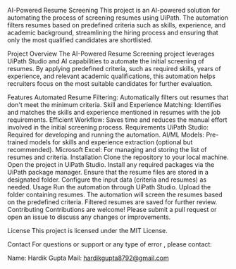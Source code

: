 AI-Powered Resume Screening
This project is an AI-powered solution for automating the process of screening resumes using UiPath. The automation filters resumes based on predefined criteria such as skills, experience, and academic background, streamlining the hiring process and ensuring that only the most qualified candidates are shortlisted.

Project Overview
The AI-Powered Resume Screening project leverages UiPath Studio and AI capabilities to automate the initial screening of resumes. By applying predefined criteria, such as required skills, years of experience, and relevant academic qualifications, this automation helps recruiters focus on the most suitable candidates for further evaluation.

Features
Automated Resume Filtering: Automatically filters out resumes that don't meet the minimum criteria.
Skill and Experience Matching: Identifies and matches the skills and experience mentioned in resumes with the job requirements.
Efficient Workflow: Saves time and reduces the manual effort involved in the initial screening process.
Requirements
UiPath Studio: Required for developing and running the automation.
AI/ML Models: Pre-trained models for skills and experience extraction (optional but recommended).
Microsoft Excel: For managing and storing the list of resumes and criteria.
Installation
Clone the repository to your local machine.
Open the project in UiPath Studio.
Install any required packages via the UiPath package manager.
Ensure that the resume files are stored in a designated folder.
Configure the input data (criteria and resumes) as needed.
Usage
Run the automation through UiPath Studio.
Upload the folder containing resumes.
The automation will screen the resumes based on the predefined criteria.
Filtered resumes are saved for further review.
Contributing
Contributions are welcome! Please submit a pull request or open an issue to discuss any changes or improvements.

License
This project is licensed under the MIT License.

Contact
For questions or support or any type of error , please contact:

Name: Hardik Gupta
Mail: hardikgupta8792@gmail.com
